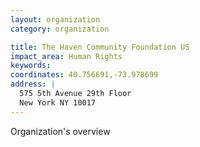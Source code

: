 ```yaml
---
layout: organization
category: organization

title: The Haven Community Foundation US
impact_area: Human Rights
keywords: 
coordinates: 40.756691,-73.978699
address: |
  575 5th Avenue 29th Floor
  New York NY 10017
---
```

Organization's overview
